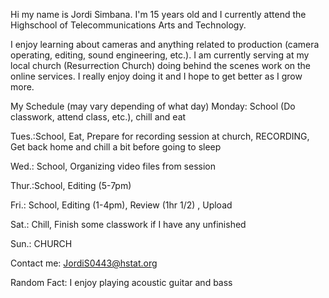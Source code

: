 Hi my name is Jordi Simbana. I'm 15 years old and I currently attend the Highschool of Telecommunications Arts and Technology. 

I enjoy learning about cameras and anything related to production (camera operating, editing, sound engineering, etc.). I am currently serving at my local church (Resurrection Church) 
doing behind the scenes work on the online services. I really enjoy doing it and I hope to get better as I grow more. 

My Schedule (may vary depending of what day)
Monday: School (Do classwork, attend class, etc.), chill and eat

Tues.:School, Eat,  Prepare for recording session at church, RECORDING, Get back home and chill a bit before going to sleep

Wed.: School, Organizing video files from session

Thur.:School, Editing (5-7pm)

Fri.: School, Editing (1-4pm), Review (1hr 1/2) , Upload

Sat.: Chill, Finish some classwork if I have any unfinished

Sun.: CHURCH


Contact me: JordiS0443@hstat.org

Random Fact: I enjoy playing acoustic guitar and bass